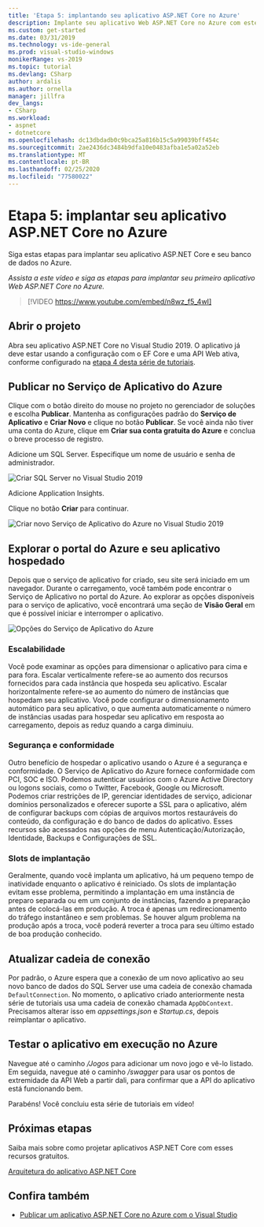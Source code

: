 ```yaml
---
title: 'Etapa 5: implantando seu aplicativo ASP.NET Core no Azure'
description: Implante seu aplicativo Web ASP.NET Core no Azure com este tutorial em vídeo e instruções passo a passo.
ms.custom: get-started
ms.date: 03/31/2019
ms.technology: vs-ide-general
ms.prod: visual-studio-windows
monikerRange: vs-2019
ms.topic: tutorial
ms.devlang: CSharp
author: ardalis
ms.author: ornella
manager: jillfra
dev_langs:
- CSharp
ms.workload:
- aspnet
- dotnetcore
ms.openlocfilehash: dc13dbdadb0c9bca25a816b15c5a99039bff454c
ms.sourcegitcommit: 2ae2436dc3484b9dfa10e0483afba1e5a02a52eb
ms.translationtype: MT
ms.contentlocale: pt-BR
ms.lasthandoff: 02/25/2020
ms.locfileid: "77580022"
---
```

# <a name="step-5-deploy-your-aspnet-core-app-to-azure"></a>Etapa 5: implantar seu aplicativo ASP.NET Core no Azure

Siga estas etapas para implantar seu aplicativo ASP.NET Core e seu banco de dados no Azure.

_Assista a este vídeo e siga as etapas para implantar seu primeiro aplicativo Web ASP.NET Core no Azure._

> [!VIDEO https://www.youtube.com/embed/n8wz_f5_4wI]

## <a name="open-your-project"></a>Abrir o projeto

Abra seu aplicativo ASP.NET Core no Visual Studio 2019. O aplicativo já deve estar usando a configuração com o EF Core e uma API Web ativa, conforme configurado na [etapa 4 desta série de tutoriais](tutorial-aspnet-core-ef-step-04.md).

## <a name="publish-to-azure-app-service"></a>Publicar no Serviço de Aplicativo do Azure

Clique com o botão direito do mouse no projeto no gerenciador de soluções e escolha **Publicar**. Mantenha as configurações padrão do **Serviço de Aplicativo** e **Criar Novo** e clique no botão **Publicar**. Se você ainda não tiver uma conta do Azure, clique em **Criar sua conta gratuita do Azure** e conclua o breve processo de registro.

Adicione um SQL Server. Especifique um nome de usuário e senha de administrador.

![Criar SQL Server no Visual Studio 2019](media/vs-2019/vs2019-azure-sql-server.png)

Adicione Application Insights.

Clique no botão **Criar** para continuar.

![Criar novo Serviço de Aplicativo do Azure no Visual Studio 2019](media/vs-2019/vs2019-azure-create-new-app-service.png)

## <a name="exploring-the-azure-portal-and-your-hosted-app"></a>Explorar o portal do Azure e seu aplicativo hospedado

Depois que o serviço de aplicativo for criado, seu site será iniciado em um navegador. Durante o carregamento, você também pode encontrar o Serviço de Aplicativo no portal do Azure. Ao explorar as opções disponíveis para o serviço de aplicativo, você encontrará uma seção de **Visão Geral** em que é possível iniciar e interromper o aplicativo.

![Opções do Serviço de Aplicativo do Azure](media/vs-2019/vs2019-azure-app-service-menu-options.png)

### <a name="scalability"></a>Escalabilidade

Você pode examinar as opções para dimensionar o aplicativo para cima e para fora. Escalar verticalmente refere-se ao aumento dos recursos fornecidos para cada instância que hospeda seu aplicativo. Escalar horizontalmente refere-se ao aumento do número de instâncias que hospedam seu aplicativo. Você pode configurar o dimensionamento automático para seu aplicativo, o que aumenta automaticamente o número de instâncias usadas para hospedar seu aplicativo em resposta ao carregamento, depois as reduz quando a carga diminuiu.

### <a name="security-and-compliance"></a>Segurança e conformidade

Outro benefício de hospedar o aplicativo usando o Azure é a segurança e conformidade. O Serviço de Aplicativo do Azure fornece conformidade com PCI, SOC e ISO. Podemos autenticar usuários com o Azure Active Directory ou logons sociais, como o Twitter, Facebook, Google ou Microsoft. Podemos criar restrições de IP, gerenciar identidades de serviço, adicionar domínios personalizados e oferecer suporte a SSL para o aplicativo, além de configurar backups com cópias de arquivos mortos restauráveis do conteúdo, da configuração e do banco de dados do aplicativo. Esses recursos são acessados nas opções de menu Autenticação/Autorização, Identidade, Backups e Configurações de SSL.

### <a name="deployment-slots"></a>Slots de implantação

Geralmente, quando você implanta um aplicativo, há um pequeno tempo de inatividade enquanto o aplicativo é reiniciado. Os slots de implantação evitam esse problema, permitindo a implantação em uma instância de preparo separada ou em um conjunto de instâncias, fazendo a preparação antes de colocá-las em produção. A troca é apenas um redirecionamento do tráfego instantâneo e sem problemas. Se houver algum problema na produção após a troca, você poderá reverter a troca para seu último estado de boa produção conhecido.

## <a name="update-connection-string"></a>Atualizar cadeia de conexão

Por padrão, o Azure espera que a conexão de um novo aplicativo ao seu novo banco de dados do SQL Server use uma cadeia de conexão chamada `DefaultConnection`. No momento, o aplicativo criado anteriormente nesta série de tutoriais usa uma cadeia de conexão chamada `AppDbContext`. Precisamos alterar isso em *appsettings.json* e *Startup.cs*, depois reimplantar o aplicativo.

## <a name="test-the-app-running-in-azure"></a>Testar o aplicativo em execução no Azure

Navegue até o caminho */Jogos* para adicionar um novo jogo e vê-lo listado. Em seguida, navegue até o caminho */swagger* para usar os pontos de extremidade da API Web a partir dali, para confirmar que a API do aplicativo está funcionando bem.

Parabéns! Você concluiu esta série de tutoriais em vídeo!

## <a name="next-steps"></a>Próximas etapas

Saiba mais sobre como projetar aplicativos ASP.NET Core com esses recursos gratuitos.

[Arquitetura do aplicativo ASP.NET Core](https://dotnet.microsoft.com/learn/web/aspnet-architecture)

## <a name="see-also"></a>Confira também

- [Publicar um aplicativo ASP.NET Core no Azure com o Visual Studio](/aspnet/core/tutorials/publish-to-azure-webapp-using-vs?view=aspnetcore-2.2)